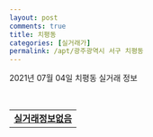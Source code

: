 ```yaml
---
layout: post
comments: true
title: 치평동
categories: [실거래가]
permalink: /apt/광주광역시 서구 치평동
---
```


2021년 07월 04일 치평동 실거래 정보

<script type="text/javascript">
  google.charts.load('current', {'packages':['corechart']});
  google.charts.setOnLoadCallback(drawChart);

  function drawChart() {
    var data = google.visualization.arrayToDataTable([['거래일', '매매', '전월세', '전매'], ['20-07', 56, 46, 2], ['20-08', 44, 54, 6], ['20-09', 50, 51, 13], ['20-10', 69, 53, 5], ['20-11', 122, 53, 19], ['20-12', 98, 79, 4], ['21-01', 51, 71, 1], ['21-02', 59, 51, 0], ['21-03', 67, 51, 0], ['21-04', 48, 44, 0], ['21-05', 61, 49, 0], ['21-06', 35, 29, 0]]);

    var options = {
      title: '최근 유형별 거래량 추이',
      legend: { position: 'bottom' }
    };

    var chart = new google.visualization.LineChart(document.getElementById('columnchart_material'));
    chart.draw(data, (options));
  }
</script>

<div id="columnchart_material" style="width: 95%; margin-left: -35px; display: block"></div>
<br>
<table>
  <tr>
    <td colspan="4" style="font-weight: bold;"><a href="https://search.naver.com/search.naver?query=치평동 실거래정보없음">실거래정보없음</a></td>
  </tr>
    
</table>
    